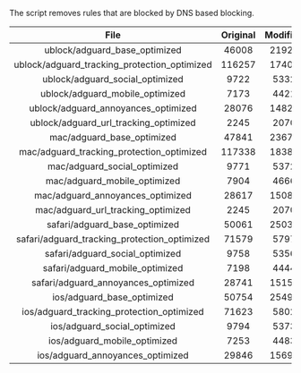 The script removes rules that are blocked by DNS based blocking.


| File | Original | Modified |
|:----:|:-----:|:-----:|
| ublock/adguard_base_optimized | 46008 | 21926 |
| ublock/adguard_tracking_protection_optimized | 116257 | 17402 |
| ublock/adguard_social_optimized | 9722 | 5332 |
| ublock/adguard_mobile_optimized | 7173 | 4421 |
| ublock/adguard_annoyances_optimized | 28076 | 14825 |
| ublock/adguard_url_tracking_optimized | 2245 | 2070 |
| mac/adguard_base_optimized | 47841 | 23677 |
| mac/adguard_tracking_protection_optimized | 117338 | 18386 |
| mac/adguard_social_optimized | 9771 | 5372 |
| mac/adguard_mobile_optimized | 7904 | 4666 |
| mac/adguard_annoyances_optimized | 28617 | 15081 |
| mac/adguard_url_tracking_optimized | 2245 | 2070 |
| safari/adguard_base_optimized | 50061 | 25031 |
| safari/adguard_tracking_protection_optimized | 71579 | 5797 |
| safari/adguard_social_optimized | 9758 | 5356 |
| safari/adguard_mobile_optimized | 7198 | 4444 |
| safari/adguard_annoyances_optimized | 28741 | 15153 |
| ios/adguard_base_optimized | 50754 | 25492 |
| ios/adguard_tracking_protection_optimized | 71623 | 5802 |
| ios/adguard_social_optimized | 9794 | 5373 |
| ios/adguard_mobile_optimized | 7253 | 4483 |
| ios/adguard_annoyances_optimized | 29846 | 15696 |